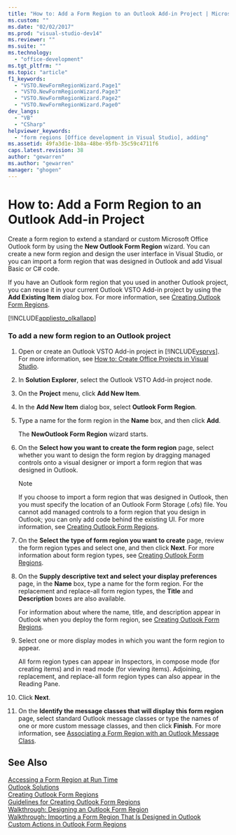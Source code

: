 ```yaml
---
title: "How to: Add a Form Region to an Outlook Add-in Project | Microsoft Docs"
ms.custom: ""
ms.date: "02/02/2017"
ms.prod: "visual-studio-dev14"
ms.reviewer: ""
ms.suite: ""
ms.technology: 
  - "office-development"
ms.tgt_pltfrm: ""
ms.topic: "article"
f1_keywords: 
  - "VSTO.NewFormRegionWizard.Page1"
  - "VSTO.NewFormRegionWizard.Page3"
  - "VSTO.NewFormRegionWizard.Page2"
  - "VSTO.NewFormRegionWizard.Page0"
dev_langs: 
  - "VB"
  - "CSharp"
helpviewer_keywords: 
  - "form regions [Office development in Visual Studio], adding"
ms.assetid: 49fa3d1e-1b8a-48be-95fb-35c59c4711f6
caps.latest.revision: 38
author: "gewarren"
ms.author: "gewarren"
manager: "ghogen"
---
```

# How to: Add a Form Region to an Outlook Add-in Project
  Create a form region to extend a standard or custom Microsoft Office Outlook form by using the **New Outlook Form Region** wizard. You can create a new form region and design the user interface in Visual Studio, or you can import a form region that was designed in Outlook and add Visual Basic or C# code.  
  
 If you have an Outlook form region that you used in another Outlook project, you can reuse it in your current Outlook VSTO Add-in project by using the **Add Existing Item** dialog box. For more information, see [Creating Outlook Form Regions](../vsto/creating-outlook-form-regions.md).  
  
 [!INCLUDE[appliesto_olkallapp](../vsto/includes/appliesto-olkallapp-md.md)]  
  
### To add a new form region to an Outlook project  
  
1.  Open or create an Outlook VSTO Add-in project in [!INCLUDE[vsprvs](../sharepoint/includes/vsprvs-md.md)]. For more information, see [How to: Create Office Projects in Visual Studio](../vsto/how-to-create-office-projects-in-visual-studio.md).  
  
2.  In **Solution Explorer**, select the Outlook VSTO Add-in project node.  
  
3.  On the **Project** menu, click **Add New Item**.  
  
4.  In the **Add New Item** dialog box, select **Outlook Form Region**.  
  
5.  Type a name for the form region in the **Name** box, and then click **Add**.  
  
     The **NewOutlook Form Region** wizard starts.  
  
6.  On the **Select how you want to create the form region** page, select whether you want to design the form region by dragging managed controls onto a visual designer or import a form region that was designed in Outlook.  
  
    > [!NOTE]  
    >  If you choose to import a form region that was designed in Outlook, then you must specify the location of an Outlook Form Storage (.ofs) file. You cannot add managed controls to a form region that you design in Outlook; you can only add code behind the existing UI. For more information, see [Creating Outlook Form Regions](../vsto/creating-outlook-form-regions.md).  
  
7.  On the **Select the type of form region you want to create** page, review the form region types and select one, and then click **Next**. For more information about form region types, see [Creating Outlook Form Regions](../vsto/creating-outlook-form-regions.md).  
  
8.  On the **Supply descriptive text and select your display preferences** page, in the **Name** box, type a name for the form region. For the replacement and replace-all form region types, the **Title** and **Description** boxes are also available.  
  
     For information about where the name, title, and description appear in Outlook when you deploy the form region, see [Creating Outlook Form Regions](../vsto/creating-outlook-form-regions.md).  
  
9. Select one or more display modes in which you want the form region to appear.  
  
     All form region types can appear in Inspectors, in compose mode (for creating items) and in read mode (for viewing items). Adjoining, replacement, and replace-all form region types can also appear in the Reading Pane.  
  
10. Click **Next**.  
  
11. On the **Identify the message classes that will display this form region** page, select standard Outlook message classes or type the names of one or more custom message classes, and then click **Finish**. For more information, see [Associating a Form Region with an Outlook Message Class](../vsto/associating-a-form-region-with-an-outlook-message-class.md).  
  
## See Also  
 [Accessing a Form Region at Run Time](../vsto/accessing-a-form-region-at-run-time.md)   
 [Outlook Solutions](../vsto/outlook-solutions.md)   
 [Creating Outlook Form Regions](../vsto/creating-outlook-form-regions.md)   
 [Guidelines for Creating Outlook Form Regions](../vsto/guidelines-for-creating-outlook-form-regions.md)   
 [Walkthrough: Designing an Outlook Form Region](../vsto/walkthrough-designing-an-outlook-form-region.md)   
 [Walkthrough: Importing a Form Region That Is Designed in Outlook](../vsto/walkthrough-importing-a-form-region-that-is-designed-in-outlook.md)   
 [Custom Actions in Outlook Form Regions](../vsto/custom-actions-in-outlook-form-regions.md)  
  
  